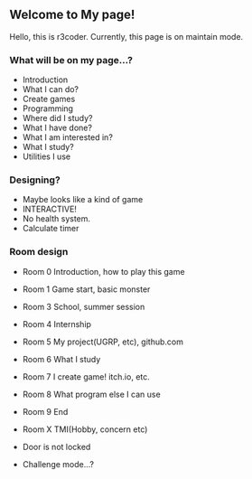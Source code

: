 ## Welcome to My page!

Hello, this is r3coder. Currently, this page is on maintain mode.


### What will be on my page...?

- Introduction
- What I can do?
 - Create games
 - Programming
- Where did I study?
- What I have done?
- What I am interested in?
- What I study?
- Utilities I use

### Designing?
- Maybe looks like a kind of game
- INTERACTIVE!
- No health system.
- Calculate timer

### Room design
- Room 0
Introduction, how to play this game
- Room 1
Game start, basic monster
- Room 3
School, summer session
- Room 4
Internship
- Room 5
My project(UGRP, etc), github.com
- Room 6
What I study
- Room 7
I create game! itch.io, etc.
- Room 8
What program else I can use
- Room 9
End
- Room X
TMI(Hobby, concern etc)


- Door is not locked
- Challenge mode...?
